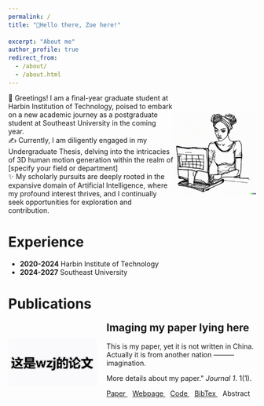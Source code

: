 ```yaml
---
permalink: /
title: "💬Hello there, Zoe here!"

excerpt: "About me"
author_profile: true
redirect_from: 
  - /about/
  - /about.html
---
```


<div style="display: flex; flex-direction: row; align-items: center;">
  <div style="flex: 2;">
    👋 Greetings! I am a final-year graduate student at Harbin Institution of Technology, poised to embark on a new academic journey as a postgraduate student at Southeast University in the coming year.
    <br>
    ✍ Currently, I am diligently engaged in my Undergraduate Thesis, delving into the intricacies of 3D human motion generation within the realm of [specify your field or department]
    <br>
    ✨  My scholarly pursuits are deeply rooted in the expansive domain of Artificial Intelligence, where my profound interest thrives, and I continually seek opportunities for exploration and contribution.
  </div>
  <div style="flex: 1; text-align: center;">
    <img src="https://raw.githubusercontent.com/Zijing5/zijing5.github.io/master/images/home1.png" alt="home1" width="300">
  </div>
</div>




Experience
======
- **2020-2024**   Harbin Institute of Technology
- **2024-2027**   Southeast University




Publications
======
<!DOCTYPE html>
<html>
<head>
    <link rel="stylesheet" href="https://cdnjs.cloudflare.com/ajax/libs/font-awesome/5.15.4/css/all.min.css">
    <style>
        /* 定义展开内容的样式 */
        .expand-content {
            display: none; /* 默认隐藏 */
            padding: 10px;
            background-color: #f0f0f0;
        }
    </style>
    <script>
        // JavaScript函数，用于切换展开内容的显示与隐藏
        function toggleExpand(){
            var content = document.querySelector('.expand-content');
            var toggleBtn = document.querySelector('.expand-toggle');
            if (content.style.display === 'none') {
                content.style.display = 'block';
                toggleBtn.textContent = '收起';
            } else {
                content.style.display = 'none';
                toggleBtn.textContent = '展开';
            }
        }
    </script>
</head>
<body>
    <!-- 这里是你的内容 -->
    <div class="publication" style="display: flex; align-items: center; margin-bottom: 20px;">
        <div class="publication-image" style="flex: 0 0 auto; margin-right: 20px;">
            <img src="https://raw.githubusercontent.com/Zijing5/zijing5.github.io/master/images/home2.png" style="max-width: 180px; height: auto;">
        </div>
        <div class="publication-text" style="flex: 1 1 auto;">
            <h2 style="margin-top: 0;">Imaging my paper lying here</h2>
            <p>This is my paper, yet it is not written in China. Actually it is from another nation ——— imagination.</p>
            <p>More details about my paper." <i>Journal 1</i>. 1(1).</p>
            <!-- <p><a href="http://academicpages.github.io/files/paper1.pdf">Download paper here</a></p> -->
            <p>
                <a href="http://academicpages.github.io/files/paper1.pdf">
                    <i class="fas fa-file-pdf"></i> Paper
                </a>
                <!-- 第一个额外的图标 -->
                <a href="第一个额外图标的链接" style="margin-left: 10px;">
                    <i class="fas fa-globe"></i> Webpage
                </a>
                <!-- 第二个额外的图标 -->
                <a href="第二个额外图标的链接" style="margin-left: 10px;">
                    <i class="fas fa-file-code"></i> Code
                </a>
                <a href="第二个额外图标的链接" style="margin-left: 10px;">
                    <i class="fas fa-book"></i> BibTex
                </a>
                <!-- 展开和收起内容的按钮 -->
                <i class="fas fa-ellipsis-v" style="margin-left: 10px; cursor: pointer;" onclick="toggleExpand()"></i> Abstract
                <!-- 展开的内容 -->
                <div class="expand-content">
                    <p>Here is my abstract.</p>
                </div>
            </p>
        </div>
    </div>
</body>
</html>